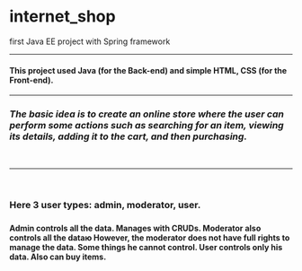 # internet_shop
first Java EE project with Spring framework

****************************************************

<h4>This project used Java (for the Back-end) and simple HTML, CSS (for the Front-end). </h4>

***************************************************

<h3><strong><em>The basic idea is to create an online store where the user can perform some actions such 
  as searching for an item, viewing its details, adding it to the cart, and then purchasing.</em></strong> </h3>

<br><hr/> <br>
<h3>Here <strong>3</strong> user types: admin, moderator,  user. <h3>

<h4> <strong>Admin</strong> controls all the data. Manages with CRUDs.
<strong>Moderator</strong> also controls all the dataю However, the moderator does not have full rights to manage the data. Some things he cannot control.
<strong>User</strong> controls only his data. Also can buy items.<h4>
